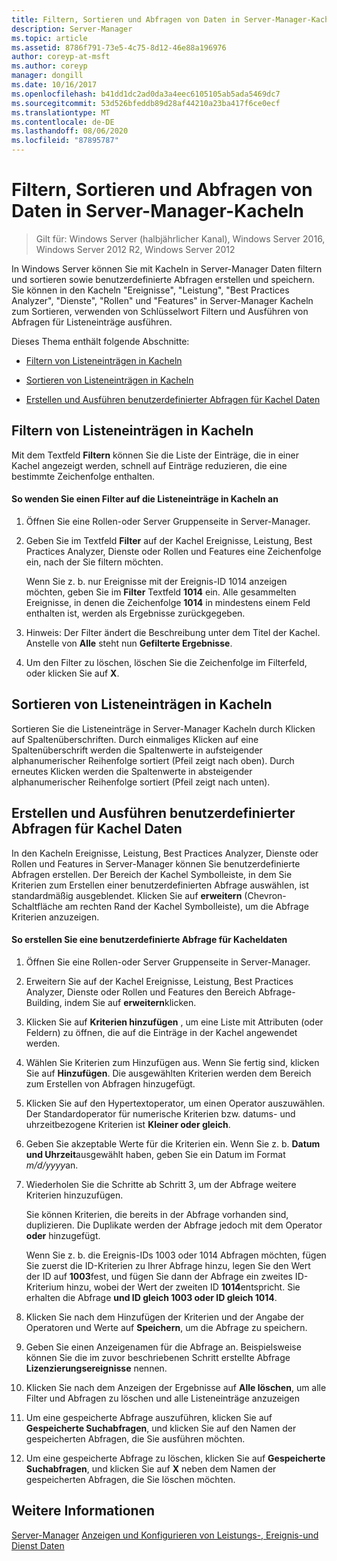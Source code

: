 ```yaml
---
title: Filtern, Sortieren und Abfragen von Daten in Server-Manager-Kacheln
description: Server-Manager
ms.topic: article
ms.assetid: 8786f791-73e5-4c75-8d12-46e88a196976
author: coreyp-at-msft
ms.author: coreyp
manager: dongill
ms.date: 10/16/2017
ms.openlocfilehash: b41dd1dc2ad0da3a4eec6105105ab5ada5469dc7
ms.sourcegitcommit: 53d526bfeddb89d28af44210a23ba417f6ce0ecf
ms.translationtype: MT
ms.contentlocale: de-DE
ms.lasthandoff: 08/06/2020
ms.locfileid: "87895787"
---
```

# <a name="filter-sort-and-query-data-in-server-manager-tiles"></a>Filtern, Sortieren und Abfragen von Daten in Server-Manager-Kacheln

>Gilt für: Windows Server (halbjährlicher Kanal), Windows Server 2016, Windows Server 2012 R2, Windows Server 2012

In Windows Server können Sie mit Kacheln in Server-Manager Daten filtern und sortieren sowie benutzerdefinierte Abfragen erstellen und speichern. Sie können in den Kacheln "Ereignisse", "Leistung", "Best Practices Analyzer", "Dienste", "Rollen" und "Features" in Server-Manager Kacheln zum Sortieren, verwenden von Schlüsselwort Filtern und Ausführen von Abfragen für Listeneinträge ausführen.

Dieses Thema enthält folgende Abschnitte:

-   [Filtern von Listeneinträgen in Kacheln](#BKMK_tiles)

-   [Sortieren von Listeneinträgen in Kacheln](#BKMK_sort)

-   [Erstellen und Ausführen benutzerdefinierter Abfragen für Kachel Daten](#BKMK_query)

## <a name="filter-list-entries-in-tiles"></a><a name=BKMK_tiles></a>Filtern von Listeneinträgen in Kacheln
Mit dem Textfeld **Filtern** können Sie die Liste der Einträge, die in einer Kachel angezeigt werden, schnell auf Einträge reduzieren, die eine bestimmte Zeichenfolge enthalten.

#### <a name="to-apply-a-filter-to-the-list-of-entries-in-a-tile"></a>So wenden Sie einen Filter auf die Listeneinträge in Kacheln an

1.  Öffnen Sie eine Rollen-oder Server Gruppenseite in Server-Manager.

2.  Geben Sie im Textfeld **Filter** auf der Kachel Ereignisse, Leistung, Best Practices Analyzer, Dienste oder Rollen und Features eine Zeichenfolge ein, nach der Sie filtern möchten.

    Wenn Sie z. b. nur Ereignisse mit der Ereignis-ID 1014 anzeigen möchten, geben Sie im **Filter** Textfeld **1014** ein. Alle gesammelten Ereignisse, in denen die Zeichenfolge **1014** in mindestens einem Feld enthalten ist, werden als Ergebnisse zurückgegeben.

3.  Hinweis: Der Filter ändert die Beschreibung unter dem Titel der Kachel. Anstelle von **Alle** steht nun **Gefilterte Ergebnisse**.

4.  Um den Filter zu löschen, löschen Sie die Zeichenfolge im Filterfeld, oder klicken Sie auf **X**.

## <a name="sort-list-entries-in-tiles"></a><a name=BKMK_sort></a>Sortieren von Listeneinträgen in Kacheln
Sortieren Sie die Listeneinträge in Server-Manager Kacheln durch Klicken auf Spaltenüberschriften. Durch einmaliges Klicken auf eine Spaltenüberschrift werden die Spaltenwerte in aufsteigender alphanumerischer Reihenfolge sortiert (Pfeil zeigt nach oben). Durch erneutes Klicken werden die Spaltenwerte in absteigender alphanumerischer Reihenfolge sortiert (Pfeil zeigt nach unten).

## <a name="create-and-run-custom-queries-on-tile-data"></a><a name=BKMK_query></a>Erstellen und Ausführen benutzerdefinierter Abfragen für Kachel Daten
In den Kacheln Ereignisse, Leistung, Best Practices Analyzer, Dienste oder Rollen und Features in Server-Manager können Sie benutzerdefinierte Abfragen erstellen. Der Bereich der Kachel Symbolleiste, in dem Sie Kriterien zum Erstellen einer benutzerdefinierten Abfrage auswählen, ist standardmäßig ausgeblendet. Klicken Sie auf **erweitern** (Chevron-Schaltfläche am rechten Rand der Kachel Symbolleiste), um die Abfrage Kriterien anzuzeigen.

#### <a name="to-create-a-custom-query-for-tile-data"></a>So erstellen Sie eine benutzerdefinierte Abfrage für Kacheldaten

1.  Öffnen Sie eine Rollen-oder Server Gruppenseite in Server-Manager.

2.  Erweitern Sie auf der Kachel Ereignisse, Leistung, Best Practices Analyzer, Dienste oder Rollen und Features den Bereich Abfrage-Building, indem Sie auf **erweitern**klicken.

3.  Klicken Sie auf **Kriterien hinzufügen** , um eine Liste mit Attributen (oder Feldern) zu öffnen, die auf die Einträge in der Kachel angewendet werden.

4.  Wählen Sie Kriterien zum Hinzufügen aus. Wenn Sie fertig sind, klicken Sie auf **Hinzufügen**. Die ausgewählten Kriterien werden dem Bereich zum Erstellen von Abfragen hinzugefügt.

5.  Klicken Sie auf den Hypertextoperator, um einen Operator auszuwählen. Der Standardoperator für numerische Kriterien bzw. datums- und uhrzeitbezogene Kriterien ist **Kleiner oder gleich**.

6.  Geben Sie akzeptable Werte für die Kriterien ein. Wenn Sie z. b. **Datum und Uhrzeit**ausgewählt haben, geben Sie ein Datum im Format *m/d/yyyy*an.

7.  Wiederholen Sie die Schritte ab Schritt 3, um der Abfrage weitere Kriterien hinzuzufügen.

    Sie können Kriterien, die bereits in der Abfrage vorhanden sind, duplizieren. Die Duplikate werden der Abfrage jedoch mit dem Operator **oder** hinzugefügt.

    Wenn Sie z. b. die Ereignis-IDs 1003 oder 1014 Abfragen möchten, fügen Sie zuerst die ID-Kriterien zu Ihrer Abfrage hinzu, legen Sie den Wert der ID auf **1003**fest, und fügen Sie dann der Abfrage ein zweites ID-Kriterium hinzu, wobei der Wert der zweiten ID **1014**entspricht. Sie erhalten die Abfrage **und ID gleich 1003 oder ID gleich 1014**.

8.  Klicken Sie nach dem Hinzufügen der Kriterien und der Angabe der Operatoren und Werte auf **Speichern**, um die Abfrage zu speichern.

9. Geben Sie einen Anzeigenamen für die Abfrage an. Beispielsweise können Sie die im zuvor beschriebenen Schritt erstellte Abfrage **Lizenzierungsereignisse** nennen.

10. Klicken Sie nach dem Anzeigen der Ergebnisse auf **Alle löschen**, um alle Filter und Abfragen zu löschen und alle Listeneinträge anzuzeigen

11. Um eine gespeicherte Abfrage auszuführen, klicken Sie auf **Gespeicherte Suchabfragen**, und klicken Sie auf den Namen der gespeicherten Abfragen, die Sie ausführen möchten.

12. Um eine gespeicherte Abfrage zu löschen, klicken Sie auf **Gespeicherte Suchabfragen**, und klicken Sie auf **X** neben dem Namen der gespeicherten Abfragen, die Sie löschen möchten.

## <a name="see-also"></a>Weitere Informationen
[Server-Manager](server-manager.md) 
 [Anzeigen und Konfigurieren von Leistungs-, Ereignis-und Dienst Daten](view-and-configure-performance-event-and-service-data.md)



